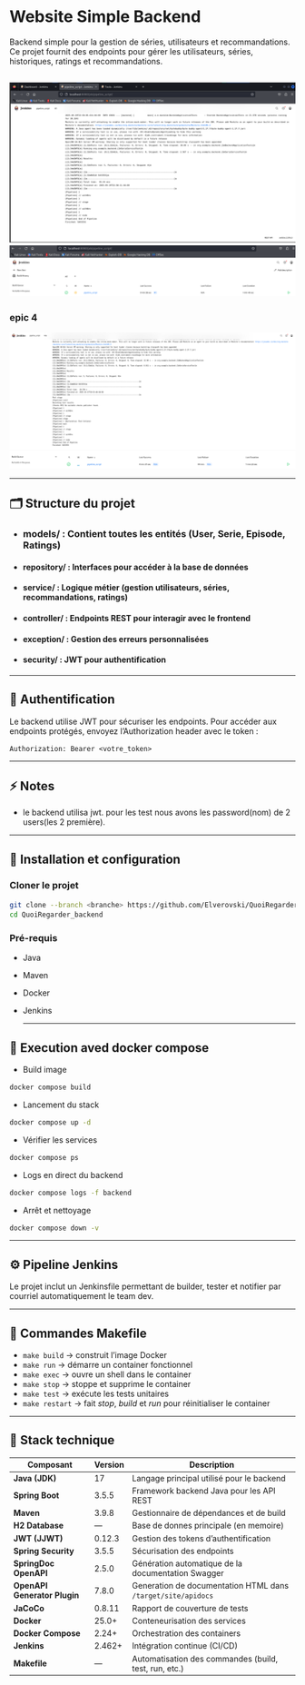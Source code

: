 # Website Simple Backend

Backend simple pour la gestion de séries, utilisateurs et recommandations.  
Ce projet fournit des endpoints pour gérer les utilisateurs, séries, historiques, ratings et recommandations.

![Backend Overview](img.png)  
![Endpoints Overview](img_1.png)
---
### epic 4
![img_3.png](./images/img_3.png)
![img_2.png](./images/img_2.png)

---
## 🗂️ Structure du projet
 - ### models/ : Contient toutes les entités (User, Serie, Episode, Ratings)
 - #### repository/ : Interfaces pour accéder à la base de données
 - #### service/ : Logique métier (gestion utilisateurs, séries, recommandations, ratings)
 - #### controller/ : Endpoints REST pour interagir avec le frontend
 - #### exception/ : Gestion des erreurs personnalisées
 - #### security/ : JWT pour authentification

---

## 🔑 Authentification
Le backend utilise JWT pour sécuriser les endpoints.
Pour accéder aux endpoints protégés, envoyez l’Authorization header avec le token :

    Authorization: Bearer <votre_token>
---

## ⚡ Notes
 -  le backend utilisa jwt. pour les test nous avons les password(nom) de 2 users(les 2 première).

---


## 🚀 Installation et configuration

### Cloner le projet
```bash
git clone --branch <branche> https://github.com/Elverovski/QuoiRegarder_backend.git
cd QuoiRegarder_backend
```

### Pré-requis

- Java 
- Maven 
- Docker 
- Jenkins

  ---

## 🐳 Execution aved docker compose
- Build image
```bash
docker compose build
```

- Lancement du stack
```bash
docker compose up -d
```

- Vérifier les services
```bash
docker compose ps
```

- Logs en direct du backend
```bash
docker compose logs -f backend
```

- Arrêt et nettoyage
```bash
docker compose down -v
```

---

## ⚙️ Pipeline Jenkins
Le projet inclut un Jenkinsfile permettant de builder, tester et notifier par courriel automatiquement le team dev.

---

## 🧰 Commandes Makefile

- `make build` → construit l’image Docker  
- `make run` → démarre un container fonctionnel  
- `make exec` → ouvre un shell dans le container  
- `make stop` → stoppe et supprime le container  
- `make test` → exécute les tests unitaires  
- `make restart` → fait *stop*, *build* et *run* pour réinitialiser le container

---


## 🧱 Stack technique

| Composant | Version | Description |
|------------|----------|-------------|
| **Java (JDK)** | 17 | Langage principal utilisé pour le backend |
| **Spring Boot** | 3.5.5 | Framework backend Java pour les API REST |
| **Maven** | 3.9.8 | Gestionnaire de dépendances et de build |
| **H2 Database** | — | Base de donnes principale (en memoire) |
| **JWT (JJWT)** | 0.12.3 | Gestion des tokens d’authentification |
| **Spring Security** | 3.5.5 | Sécurisation des endpoints |
| **SpringDoc OpenAPI** | 2.5.0 | Génération automatique de la documentation Swagger |
| **OpenAPI Generator Plugin** | 7.8.0 | Generation de documentation HTML dans `/target/site/apidocs` |
| **JaCoCo** | 0.8.11 | Rapport de couverture de tests |
| **Docker** | 25.0+ | Conteneurisation des services |
| **Docker Compose** | 2.24+ | Orchestration des containers |
| **Jenkins** | 2.462+ | Intégration continue (CI/CD) |
| **Makefile** | — | Automatisation des commandes (build, test, run, etc.) |



